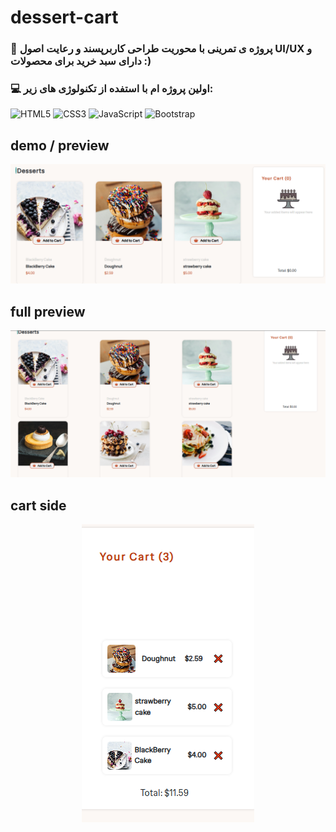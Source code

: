# dessert-cart

### 📜 پروژه ی تمرینی با محوریت طراحی کاربرپسند و رعایت اصول UI/UX و دارای سبد خرید برای محصولات :)
### 💻 اولین پروژه ام با استفده از تکنولوژی های زیر:
![HTML5](https://img.shields.io/badge/html5-%23E34F26.svg?style=for-the-badge&logo=html5&logoColor=white)
![CSS3](https://img.shields.io/badge/css3-%231572B6.svg?style=for-the-badge&logo=css3&logoColor=white)
![JavaScript](https://img.shields.io/badge/javascript-%23323330.svg?style=for-the-badge&logo=javascript&logoColor=%23F7DF1E)
![Bootstrap](https://img.shields.io/badge/bootstrap-%238511FA.svg?style=for-the-badge&logo=bootstrap&logoColor=white)


## demo / preview
![demo](https://raw.githubusercontent.com/saeed-devee/dessert-cart/main/Capture.PNG)

## full preview 
![full-preview](https://raw.githubusercontent.com/saeed-devee/dessert-cart/main/Capture3.PNG)

## cart side
<p align="center">
<img src="https://raw.githubusercontent.com/saeed-devee/dessert-cart/main/Capture2.PNG">
</p>
